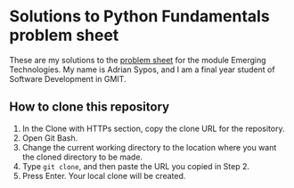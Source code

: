 # Solutions to Python Fundamentals problem sheet
These are my solutions to the [problem sheet](https://emerging-technologies.github.io/problems/python-fundamentals.html) for the module Emerging Technologies.
My name is Adrian Sypos, and I am a final year student of Software Development in GMIT.

## How to clone this repository
1. In the Clone with HTTPs section, copy the clone URL for the repository.
2. Open Git Bash.
3. Change the current working directory to the location where you want the cloned directory to be made.
4. Type `git clone`, and then paste the URL you copied in Step 2.
5. Press Enter. Your local clone will be created.